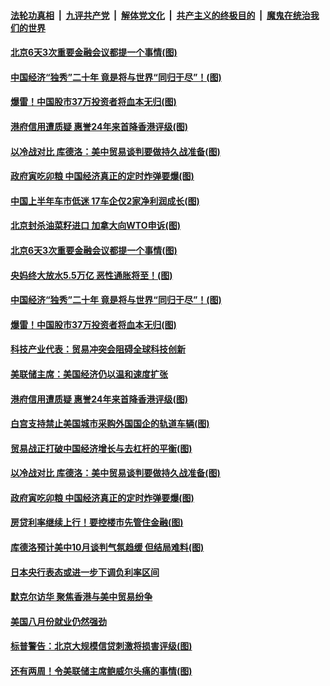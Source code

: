 ####  [法轮功真相](../../../../basic/blob/master/README.md?t=09080639) &nbsp;|&nbsp; [九评共产党](../../../../9ping.md/blob/master/README.md?t=09080639) &nbsp;|&nbsp; [解体党文化](../../../../jtdwh.md/blob/master/README.md?t=09080639)  &nbsp;|&nbsp; [共产主义的终极目的](../../../../gczydzjmd.md/blob/master/README.md?t=09080639) &nbsp;|&nbsp; [魔鬼在统治我们的世界](../../../../mgztzwmdsj.md/blob/master/README.md?t=09080639) 

#### [北京6天3次重要金融会议都提一个事情(图)](../pages/p5/906602.md?t=09080639) 

#### [中国经济“独秀”二十年 竟是将与世界“同归于尽”！(图)](../pages/p5/906563.md?t=09080639) 

#### [爆雷！中国股市37万投资者将血本无归(图)](../pages/p5/906599.md?t=09080639) 

#### [港府信用遭质疑 惠誉24年来首降香港评级(图)](../pages/p5/906522.md?t=09080639) 

#### [以冷战对比 库德洛：美中贸易谈判要做持久战准备(图)](../pages/p5/906490.md?t=09080639) 

#### [政府寅吃卯粮 中国经济真正的定时炸弹要爆(图)](../pages/p5/906463.md?t=09080639) 

#### [中国上半年车市低迷 17车企仅2家净利润成长(图)](../pages/p5/906628.md?t=09080639) 

#### [北京封杀油菜籽进口 加拿大向WTO申诉(图)](../pages/p5/906627.md?t=09080639) 

#### [北京6天3次重要金融会议都提一个事情(图)](../pages/p5/906602.md?t=09080639) 

#### [央妈终大放水5.5万亿 恶性通胀将至！(图)](../pages/p5/906597.md?t=09080639) 

#### [中国经济“独秀”二十年 竟是将与世界“同归于尽”！(图)](../pages/p5/906563.md?t=09080639) 

#### [爆雷！中国股市37万投资者将血本无归(图)](../pages/p5/906599.md?t=09080639) 

#### [科技产业代表：贸易冲突会阻碍全球科技创新](../pages/p5/906560.md?t=09080639) 

#### [美联储主席：美国经济仍以温和速度扩张](../pages/p5/906559.md?t=09080639) 

#### [港府信用遭质疑 惠誉24年来首降香港评级(图)](../pages/p5/906522.md?t=09080639) 

#### [白宫支持禁止美国城市采购外国国企的轨道车辆(图)](../pages/p5/906499.md?t=09080639) 

#### [贸易战正打破中国经济增长与去杠杆的平衡(图)](../pages/p5/906498.md?t=09080639) 

#### [以冷战对比 库德洛：美中贸易谈判要做持久战准备(图)](../pages/p5/906490.md?t=09080639) 

#### [政府寅吃卯粮 中国经济真正的定时炸弹要爆(图)](../pages/p5/906463.md?t=09080639) 

#### [房贷利率继续上行！要控楼市先管住金融(图)](../pages/p5/906462.md?t=09080639) 

#### [库德洛预计美中10月谈判气氛趋缓 但结局难料(图)](../pages/p5/906475.md?t=09080639) 

#### [日本央行表态或进一步下调负利率区间](../pages/p5/906464.md?t=09080639) 

#### [默克尔访华 聚焦香港与美中贸易纷争](../pages/p5/906433.md?t=09080639) 

#### [美国八月份就业仍然强劲](../pages/p5/906432.md?t=09080639) 

#### [标普警告：北京大规模信贷刺激将损害评级(图)](../pages/p5/906347.md?t=09080639) 

#### [还有两周！令美联储主席鲍威尔头痛的事情(图)](../pages/p5/906374.md?t=09080639) 

